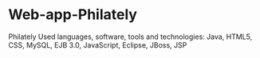 # Web-app-Philately
Philately
Used languages, software, tools and technologies: Java, HTML5, CSS, MySQL, EJB 3.0, JavaScript, Eclipse, JBoss, JSP
